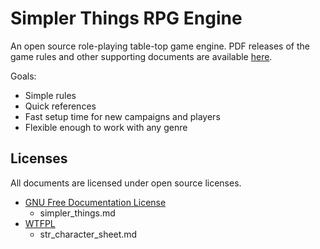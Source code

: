 # Simpler Things RPG Engine

An open source role-playing table-top game engine. PDF releases of the game rules and other supporting documents are available [here](https://github.com/ekultails/simpler_things_rpg/releases).

Goals:

* Simple rules
* Quick references
* Fast setup time for new campaigns and players
* Flexible enough to work with any genre

## Licenses

All documents are licensed under open source licenses.

* [GNU Free Documentation License](https://www.gnu.org/licenses/fdl-1.3.en.html)
    * simpler_things.md
* [WTFPL](http://www.wtfpl.net/about/)
    * str_character_sheet.md
